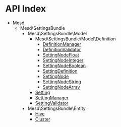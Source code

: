API Index
=========

* Mesd
    * Mesd\SettingsBundle
        * Mesd\SettingsBundle\Model
            * Mesd\SettingsBundle\Model\Definition
                * [DefinitionManager](Mesd-SettingsBundle-Model-Definition-DefinitionManager.md)
                * [DefinitionValidator](Mesd-SettingsBundle-Model-Definition-DefinitionValidator.md)
                * [SettingNodeFloat](Mesd-SettingsBundle-Model-Definition-SettingNodeFloat.md)
                * [SettingNodeInteger](Mesd-SettingsBundle-Model-Definition-SettingNodeInteger.md)
                * [SettingNodeBoolean](Mesd-SettingsBundle-Model-Definition-SettingNodeBoolean.md)
                * [SettingDefinition](Mesd-SettingsBundle-Model-Definition-SettingDefinition.md)
                * [SettingNode](Mesd-SettingsBundle-Model-Definition-SettingNode.md)
                * [SettingNodeString](Mesd-SettingsBundle-Model-Definition-SettingNodeString.md)
                * [SettingNodeArray](Mesd-SettingsBundle-Model-Definition-SettingNodeArray.md)
            * [Setting](Mesd-SettingsBundle-Model-Setting.md)
            * [SettingManager](Mesd-SettingsBundle-Model-SettingManager.md)
            * [SettingValidator](Mesd-SettingsBundle-Model-SettingValidator.md)
        * Mesd\SettingsBundle\Entity
            * [Hive](Mesd-SettingsBundle-Entity-Hive.md)
            * [Cluster](Mesd-SettingsBundle-Entity-Cluster.md)

